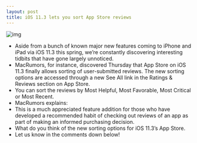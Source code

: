 ```yaml
---
layout: post
title: iOS 11.3 lets you sort App Store reviews
---
```

![img](http://media.idownloadblog.com/wp-content/uploads/2018/01/ios-11-app-store-reviews-sorting.jpg)
* Aside from a bunch of known major new features coming to iPhone and iPad via iOS 11.3 this spring, we’re constantly discovering interesting tidbits that have gone largely unnoticed.
* MacRumors, for instance, discovered Thursday that App Store on iOS 11.3 finally allows sorting of user-submitted reviews. The new sorting options are accessed through a new See All link in the Ratings & Reviews section on App Store.
* You can sort the reviews by Most Helpful, Most Favorable, Most Critical or Most Recent.
* MacRumors explains:
* This is a much appreciated feature addition for those who have developed a recommended habit of checking out reviews of an app as part of making an informed purchasing decision.
* What do you think of the new sorting options for iOS 11.3’s App Store.
* Let us know in the comments down below!

